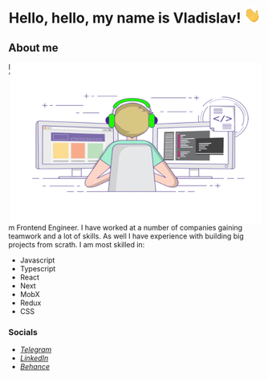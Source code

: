 <h1 align="center">Hello, hello, my name is Vladislav!
<img src="images/Hi.gif" height="32"/></h1>

## About me

<img align="right" src="images/coder3.gif" width="500" height="320" />

I’m Frontend Engineer. I have worked at a number of companies gaining teamwork and a lot of skills.
As well I have experience with building big projects from scrath. I am most skilled in:

- Javascript
- Typescript
- React
- Next
- MobX
- Redux
- CSS

### Socials

- *[Telegram](https://t.me/vladislav_chervyakov)*
- *[LinkedIn](https://www.linkedin.com/in/chervyakov-vladislav/)*
- *[Behance](https://www.behance.net/chervyakov)*
